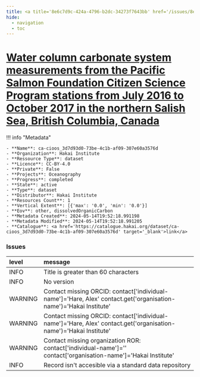 ```yaml
---
title: <a title='8e6c7d9c-424a-4796-b2dc-34273f7643bb' href='/issues/8e6c7d9c-424a-4796-b2dc-34273f7643bb/' target='_blank'>Water column carbonate system measurements from the Pacific Salmon Foundation Citizen Science Program stations from July 2016 to October 2017 in the northern Salish Sea, British Columbia, Canada</a>
hide:
  - navigation
  - toc
---
```


# <a title='8e6c7d9c-424a-4796-b2dc-34273f7643bb' href='/issues/8e6c7d9c-424a-4796-b2dc-34273f7643bb/' target='_blank'>Water column carbonate system measurements from the Pacific Salmon Foundation Citizen Science Program stations from July 2016 to October 2017 in the northern Salish Sea, British Columbia, Canada</a>

<div id='map'></div>

!!! info "Metadata"
    
    - **Name**: ca-cioos_3d7d93d0-73be-4c1b-af09-307e60a3576d 
    - **Organization**: Hakai Institute 
    - **Ressource Type**: dataset 
    - **Licence**: CC-BY-4.0 
    - **Private**: False 
    - **Projects**: Oceanography 
    - **Progress**: completed 
    - **State**: active 
    - **Type**: dataset 
    - **Distributor**: Hakai Institute 
    - **Resources Count**: 1 
    - **Vertical Extent**: [{'max': '0.0', 'min': '0.0'}] 
    - **Eov**: other, dissolvedOrganicCarbon 
    - **Metadata Created**: 2024-05-14T19:52:18.991198 
    - **Metadata Modified**: 2024-05-14T19:52:18.991205 
    - **Catalogue**: <a href='https://catalogue.hakai.org/dataset/ca-cioos_3d7d93d0-73be-4c1b-af09-307e60a3576d' target='_blank'>link</a> 

### Issues

| level   | message                                                                                                           |
|:--------|:------------------------------------------------------------------------------------------------------------------|
| INFO    | Title is greater than 60 characters                                                                               |
| INFO    | No version                                                                                                        |
| WARNING | Contact missing ORCID: contact['individual-name']='Hare, Alex' contact.get('organisation-name')='Hakai Institute' |
| WARNING | Contact missing ORCID: contact['individual-name']='Hare, Alex' contact.get('organisation-name')='Hakai Institute' |
| WARNING | Contact missing organization ROR:  contact['individual-name']='' contact['organisation-name']='Hakai Institute'   |
| INFO    | Record isn't accesible via a standard data repository                                                             |

<script>
   document.addEventListener("DOMContentLoaded", function() {
    var map = L.map('map').setView([51.505, -125.09], 5);
    L.tileLayer('https://tile.openstreetmap.org/{z}/{x}/{y}.png', {
        maxZoom: 19,
        attribution: '&copy; <a href="http://www.openstreetmap.org/copyright">OpenStreetMap</a>'
    }).addTo(map);
    var geojsonFeature = {
        "type": "Feature",
        "properties": {
            "name" : "<a title='8e6c7d9c-424a-4796-b2dc-34273f7643bb' href='/issues/8e6c7d9c-424a-4796-b2dc-34273f7643bb/' target='_blank'>Water column carbonate system measurements from the Pacific Salmon Foundation Citizen Science Program stations from July 2016 to October 2017 in the northern Salish Sea, British Columbia, Canada</a>"
        },
        "geometry": {'type': 'Polygon', 'coordinates': [[[-125.35968411, 49.4351949], [-124.37299598, 49.4351949], [-124.37299598, 50.10196506], [-125.35968411, 50.10196506], [-125.35968411, 49.4351949]]]}
    }
    L.geoJSON(geojsonFeature).addTo(map);
   })
</script>